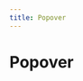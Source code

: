 ```yaml
---
title: Popover
---
```

# Popover

&nbsp;
<ClientOnly>
 <popover-demo></popover-demo>
 <popover-attributes></popover-attributes>
</ClientOnly>
